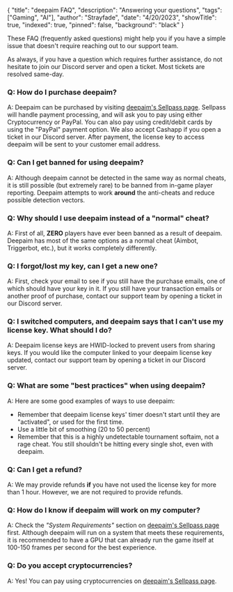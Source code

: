 {
    "title": "deepaim FAQ",
    "description": "Answering your questions",
    "tags": ["Gaming", "AI"],
    "author": "Strayfade",
    "date": "4/20/2023",
    "showTitle": true,
    "indexed": true,
    "pinned": false,
    "background": "black"
}

These FAQ (frequently asked questions) might help you if you have a simple issue that doesn't require reaching out to our support team.

As always, if you have a question which requires further assistance, do not hesitate to join our Discord server and open a ticket. Most tickets are resolved same-day.

### Q: How do I purchase deepaim?
A: Deepaim can be purchased by visiting [deepaim's Sellpass page](https://deepaim.sellpass.io). Sellpass will handle payment processing, and will ask you to pay using either Cryptocurrency or PayPal. You can also pay using credit/debit cards by using the "PayPal" payment option. We also accept Cashapp if you open a ticket in our Discord server. After payment, the license key to access deepaim will be sent to your customer email address.

### Q: Can I get banned for using deepaim?
A: Although deepaim cannot be detected in the same way as normal cheats, it is still possible (but extremely rare) to be banned from in-game player reporting. Deepaim attempts to work **around** the anti-cheats and reduce possible detection vectors.

### Q: Why should I use deepaim instead of a "normal" cheat?
A: First of all, **ZERO** players have ever been banned as a result of deepaim. Deepaim has most of the same options as a normal cheat (Aimbot, Triggerbot, etc.), but it works completely differently.

### Q: I forgot/lost my key, can I get a new one?
A: First, check your email to see if you still have the purchase emails, one of which should have your key in it. If you still have your transaction emails or another proof of purchase, contact our support team by opening a ticket in our Discord server.

### Q: I switched computers, and deepaim says that I can't use my license key. What should I do?
A: Deepaim license keys are HWID-locked to prevent users from sharing keys. If you would like the computer linked to your deepaim license key updated, contact our support team by opening a ticket in our Discord server.

### Q: What are some "best practices" when using deepaim?
A: Here are some good examples of ways to use deepaim:

 - Remember that deepaim license keys' timer doesn't start until they are "activated", or used for the first time.
 - Use a little bit of smoothing (20 to 50 percent)
 - Remember that this is a highly undetectable tournament softaim, not a rage cheat. You still shouldn't be hitting every single shot, even with deepaim.

### Q: Can I get a refund?
A: We may provide refunds **if** you have not used the license key for more than 1 hour. However, we are not required to provide refunds.

### Q: How do I know if deepaim will work on my computer?
A: Check the *"System Requirements"* section on [deepaim's Sellpass page](https://deepaim.sellpass.io) first. Although deepaim will run on a system that meets these requirements, it is recommended to have a GPU that can already run the game itself at 100-150 frames per second for the best experience.

### Q: Do you accept cryptocurrencies?
A: Yes! You can pay using cryptocurrencies on [deepaim's Sellpass page](https://deepaim.sellpass.io).